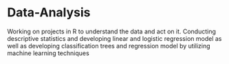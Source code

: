# Data-Analysis
Working on projects in R to understand the data and act on it. 
Conducting descriptive statistics and developing linear and logistic regression model as well as developing classification trees and regression model by utilizing machine learning techniques

